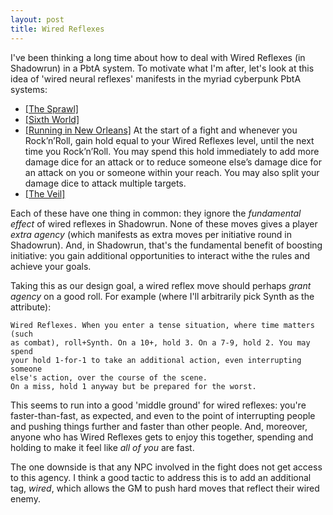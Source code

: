 ```yaml
---
layout: post
title: Wired Reflexes
---
```


I've been thinking a long time about how to deal with Wired Reflexes (in
Shadowrun) in a PbtA system. To motivate what I'm after, let's look at
this idea of 'wired neural reflexes' manifests in the myriad cyberpunk PbtA systems:

- [[The Sprawl]]()
- [[Sixth World]]()
- [[Running in New Orleans]](https://www.reddit.com/r/Shadowrun/comments/3fhd5r/dw_hack_running_in_new_orleans_patch_7_playable/) 
  At the start of a fight and whenever you Rock’n’Roll, gain hold equal to your
  Wired Reflexes level, until the next time you Rock’n’Roll. You may spend this
  hold immediately to add more damage dice for an attack or to reduce someone
  else’s damage dice for an attack on you or someone within your reach. You may
  also split your damage dice to attack multiple targets.
- [[The Veil]]()

Each of these have one thing in common: they ignore the *fundamental effect* of wired reflexes
in Shadowrun. None of these moves gives a player *extra agency* (which manifests as extra moves
per initiative round in Shadowrun). And, in Shadowrun, that's the fundamental benefit of
boosting initiative: you gain additional opportunities to interact withe the rules and achieve
your goals.

Taking this as our design goal, a wired reflex move should perhaps *grant agency* on a good roll.
For example (where I'll arbitrarily pick Synth as the attribute):

    Wired Reflexes. When you enter a tense situation, where time matters (such
    as combat), roll+Synth. On a 10+, hold 3. On a 7-9, hold 2. You may spend
    your hold 1-for-1 to take an additional action, even interrupting someone
    else's action, over the course of the scene.
    On a miss, hold 1 anyway but be prepared for the worst.

This seems to run into a good 'middle ground' for wired reflexes: you're faster-than-fast, as expected,
and even to the point of interrupting people and pushing things further and faster than other people.
And, moreover, anyone who has Wired Reflexes gets to enjoy this together, spending and holding to
make it feel like *all of you* are fast.

The one downside is that any NPC involved in the fight does not get access to this agency. I think a
good tactic to address this is to add an additional tag, *wired*, which allows the GM to push hard
moves that reflect their wired enemy.
